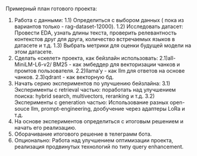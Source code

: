 Примерный план готового проекта:
1) Работа с данными:
  1.1) Определиться с выбором данных ( пока из вариантов только - rag-dataset-12000).
  1.2) Исследовать датасет: Провести EDA, узнать длины текста, проверить релевантность контекстов друг для друга, количество встречаемых языков в датасете и т.д.
  1.3) Выбрать метрики для оценки будущей модели на этом датасете.
2) Сделать «скелет» проекта,  как бейзлайн использовать:
   2.1)all-MiniLM-L6-v2/ BM25 - как эмбеддер для векторизации чанков и промтов пользователя.
   2.2)llama’у - как llm для ответов на основе чанков.
   2.3)qdrant - как векторную бд.
3) Начать серию экспериментов по улучшению бейзлайна:
  3.1) Эксперименты с retrieval частью: поработать над улучшением поиска: hybrid search, multivectors, reranking и т.д.
  3.2) Эксперименты с generation частью: Использование разных open-souce llm, prompt-engineering, дообучение через адаптеры LoRa и т.д.
4) На основе экспериментов определиться с итоговым решением и начать его реализацию.
5) Оборачивание итогового решение в телеграмм бота.
6) Опционально: Работа над улучшением оптимизации проекта, реализация продвинутых технологий по типу query enhancement.
